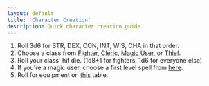 ```yaml
---
layout: default
title: 'Character Creation'
description: Quick character creation guide.
---
```


1. Roll 3d6 for STR, DEX, CON, INT, WIS, CHA in that order.
2. Choose a class from [Fighter](http://ddo.immersiveink.com/dd.html#the-fighter), [Cleric](http://ddo.immersiveink.com/dd.html#the-cleric), [Magic User](http://ddo.immersiveink.com/dd.html#the-magic-user), or [Thief](http://ddo.immersiveink.com/dd.html#the-thief-optional-class).
3. Roll your class' hit die. (1d8+1 for fighters, 1d6 for everyone else)
4. If you're a magic user, choose a first level spell from [here](http://ddo.immersiveink.com/dd.html#1st-level-magic-user-spells).
5. Roll for equipment on [this](/assets/starting-equip.pdf) table.